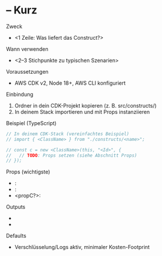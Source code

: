 # <NAME> – Kurz

Zweck
- <1 Zeile: Was liefert das Construct?>

Wann verwenden
- <2–3 Stichpunkte zu typischen Szenarien>

Voraussetzungen
- AWS CDK v2, Node 18+, AWS CLI konfiguriert

Einbindung
1) Ordner in dein CDK-Projekt kopieren (z. B. src/constructs/<name>)
2) In deinem Stack importieren und mit Props instanziieren

Beispiel (TypeScript)
```ts
// In deinem CDK-Stack (vereinfachtes Beispiel)
// import { <ClassName> } from "./constructs/<name>";

// const c = new <ClassName>(this, "<Id>", {
//   // TODO: Props setzen (siehe Abschnitt Props)
// });
```

Props (wichtigste)
- <propA>: <kurz>
- <propB>: <kurz>
- <propC?>: <optional>

Outputs
- <Output1>
- <Output2>

Defaults
- Verschlüsselung/Logs aktiv, minimaler Kosten-Footprint
